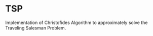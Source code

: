 # TSP
Implementation of Christofides Algorithm to approximately solve the Traveling Salesman Problem.
